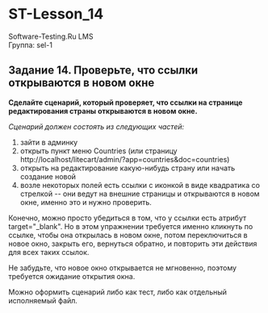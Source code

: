 # ST-Lesson_14

Software-Testing.Ru LMS<br />
Группа: sel-1<br />
<h2>Задание 14. Проверьте, что ссылки открываются в новом окне</h2>

**Сделайте сценарий, который проверяет, что ссылки на странице редактирования страны открываются в новом окне.**

*Сценарий должен состоять из следующих частей:*

1. зайти в админку
2. открыть пункт меню Countries (или страницу http://localhost/litecart/admin/?app=countries&doc=countries)
3. открыть на редактирование какую-нибудь страну или начать создание новой
4. возле некоторых полей есть ссылки с иконкой в виде квадратика со стрелкой -- они ведут на внешние страницы и открываются в новом окне, именно это и нужно проверить.

Конечно, можно просто убедиться в том, что у ссылки есть атрибут target="_blank". Но в этом упражнении требуется именно кликнуть по ссылке, чтобы она открылась в новом окне, потом переключиться в новое окно, закрыть его, вернуться обратно, и повторить эти действия для всех таких ссылок.

Не забудьте, что новое окно открывается не мгновенно, поэтому требуется ожидание открытия окна.

Можно оформить сценарий либо как тест, либо как отдельный исполняемый файл.